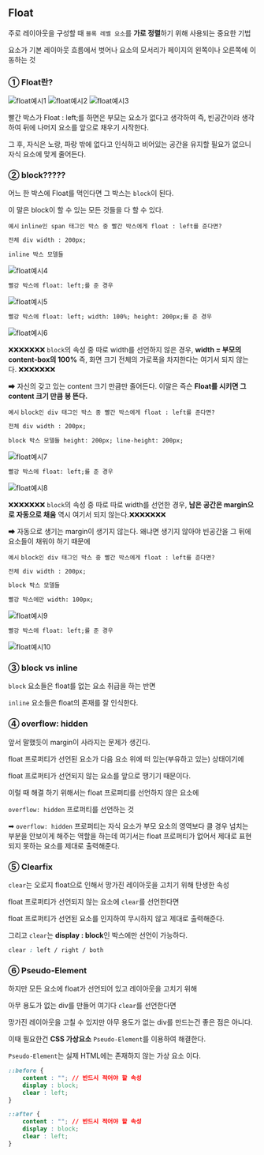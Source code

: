 ## Float
주로 레이아웃을 구성할 때 `블록 레벨 요소`를 **가로 정렬**하기 위해 사용되는 중요한 기법

요소가 기본 레이아웃 흐름에서 벗어나 요소의 모서리가 페이지의 왼쪽이나 오른쪽에 이동하는 것

### ① Float란?
<img src="./assets/Float1.PNG" alt="float예시1" />

<img src="./assets/Float2.PNG" alt="float예시2" />

<img src="./assets/Float3.PNG" alt="float예시3" />

빨간 박스가 Float : left;를 하면은 부모는 요소가 없다고 생각하여 즉, 빈공간이라 생각하여 뒤에 나머지 요소를 앞으로 채우기 시작한다.

그 후, 자식은 노랑, 파랑 밖에 없다고 인식하고 비어있는 공간을 유지할 필요가 없으니 자식 요소에 맞게 줄어든다.

### ② block?????

어느 한 박스에 Float를 먹인다면 그 박스는 `block`이 된다.

이 말은 block이 할 수 있는 모든 것들을 다 할 수 있다.

`예시` `inline인 span 태그인 박스 중 빨간 박스에게 float : left를 준다면?`

```HTML
전체 div width : 200px;

inline 박스 모델들
```
<img src="./assets/Float4.PNG" alt="float예시4" />

```HTML
빨강 박스에 float: left;를 준 경우
```
<img src="./assets/Float5.PNG" alt="float예시5" />

```HTML
빨강 박스에 float: left; width: 100%; height: 200px;를 준 경우
```
<img src="./assets/Float6.PNG" alt="float예시6" />

❌❌❌❌❌❌❌ `block`의 속성 중 따로 width를 선언하지 않은 경우, **width = 부모의 content-box의 100%** 즉, 화면 크기 전체의 가로폭을 차지한다는 여기서 되지 않는다. ❌❌❌❌❌❌❌

➡ 자신의 갖고 있는 content 크기 만큼만 줄어든다. 이말은 즉슨 **Float를 시키면 그 content 크기 만큼 붕 뜬다.**

`예시` `block인 div 태그인 박스 중 빨간 박스에게 float : left를 준다면?`

```HTML
전체 div width : 200px;

block 박스 모델들 height: 200px; line-height: 200px;
```
<img src="./assets/Float7.PNG" alt="float예시7" />

```HTML
빨강 박스에 float: left;를 준 경우
```
<img src="./assets/Float8.PNG" alt="float예시8" />


❌❌❌❌❌❌❌ `block`의 속성 중 따로 따로 width를 선언한 경우, **남은 공간은 margin으로 자동으로 채움** 역시 여기서 되지 않는다.❌❌❌❌❌❌❌

➡ 자동으로 생기는 margin이 생기지 않는다. 왜냐면 생기지 않아야 빈공간을 그 뒤에 요소들이 채워야 하기 때문에

`예시` `block인 div 태그인 박스 중 빨간 박스에게 float : left를 준다면?`

```HTML
전체 div width : 200px;

block 박스 모델들

빨강 박스에만 width: 100px;
```
<img src="./assets/Float9.PNG" alt="float예시9" />

```HTML
빨강 박스에 float: left;를 준 경우
```
<img src="./assets/Float10.PNG" alt="float예시10" />

### ③ block vs inline
`block` 요소들은 float를 없는 요소 취급을 하는 반면 

`inline` 요소들은 float의 존재를 잘 인식한다.

### ④ overflow: hidden

앞서 말했듯이 margin이 사라지는 문제가 생긴다.

float 프로퍼티가 선언된 요소가 다음 요소 위에 떠 있는(부유하고 있는) 상태이기에

float 프로퍼티가 선언되지 않는 요소를 앞으로 땡기기 때문이다.

이럴 때 해결 하기 위해서는 float 프로퍼티를 선언하지 않은 요소에

`overflow: hidden` 프로퍼티를 선언하는 것

➡ `overflow: hidden` 프로퍼티는 자식 요소가 부모 요소의 영역보다 클 경우 넘치는 부분을 안보이게 해주는 역할을 하는데 여기서는 float 프로퍼티가 없어서 제대로 표현되지 못하는 요소를 제대로 출력해준다.

### ⑤ Clearfix

`clear`는 오로지 float으로 인해서 망가진 레이아웃을 고치기 위해 탄생한 속성

float 프로퍼티가 선언되지 않는 요소에 `clear`를 선언한다면

float 프로퍼티가 선언된 요소를 인지하여 무시하지 않고 제대로 출력해준다.

그리고 `clear`는 **display : block**인 박스에만 선언이 가능하다.

```CSS
clear : left / right / both
```

### ⑥ Pseudo-Element

하지만 모든 요소에 float가 선언되어 있고 레이아웃을 고치기 위해

아무 용도가 없는 div를 만들어 여기다 `clear`를 선언한다면

망가진 레이아웃을 고칠 수 있지만 아무 용도가 없는 div를 만드는건 좋은 점은 아니다.

이때 필요한건 **CSS 가상요소** `Pseudo-Element`를 이용하여 해결한다.

`Pseudo-Element`는 실제 HTML에는 존재하지 않는 가상 요소 이다.

```CSS
::before {
    content : ""; // 반드시 적어야 할 속성
    display : block;
    clear : left;
}

::after {
    content : ""; // 반드시 적어야 할 속성
    display : block;
    clear : left;
}
```